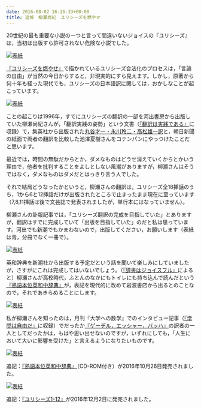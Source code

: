 ```yaml
---
date: 2016-08-02 16:26:33+00:00
title: 追悼　柳瀬尚紀　ユリシーズを燃やせ
---
```


20世紀の最も重要な小説の一つと言って間違いないジョイスの『ユリシーズ』は，当初は出版すら許可されない危険な小説でした。

[![表紙](https://images-fe.ssl-images-amazon.com/images/P/4760147314.09.jpg)](https://www.amazon.co.jp/dp/4760147314?tag=inquisitor-22)

[『ユリシーズを燃やせ』](https://www.amazon.co.jp/dp/4760147314?tag=inquisitor-22)で描かれているユリシーズ合法化のプロセスは，「言論の自由」が当然の今日からすると，非現実的にすら見えます。しかし，原著から何十年も経った現代でも，ユリシーズの日本語訳に関しては，おかしなことが起こっています。

[![表紙](https://images-fe.ssl-images-amazon.com/images/P/4309404952.09.jpg)](https://www.amazon.co.jp/dp/4309404952?tag=inquisitor-22)

ことの起こりは1996年，すでにユリシーズの翻訳の一部を河出書房から出版していた柳瀬尚紀さんが，「翻訳実践の姿勢」という文書（[『翻訳は実践である』](https://www.amazon.co.jp/dp/4309404952?tag=inquisitor-22)に収録）で，集英社から出版された[丸谷才一・永川玲二・高松雄一訳](https://www.amazon.co.jp/dp/4087529215?tag=inquisitor-22)と，朝日新聞の紙面で両者の翻訳を比較した池澤夏樹さんをコテンパンにやっつけたことだと思います。

最近では，時間の無駄だからとか，ダメなものはどうせ消えていくからとかいう理由で，他者を批判することをよしとしない風潮がありますが，柳瀬さんはそうではなく，ダメなものはダメだとはっきり言う人でした。

それで結局どうなったかというと，柳瀬さんの翻訳は，ユリシーズ全18挿話のうち，1から6と12挿話だけが出版されたところで止まったまま現在に至っています（7,8,11挿話は後で文芸誌で発表されましたが，単行本にはなっていません）。

柳瀬さんの訃報記事では，「ユリシーズ翻訳の完成を目指していた」とありますが，翻訳はすでに完成していて「出版を目指していた」のだと私は思っています。河出でも新潮でもかまわないので，出版してください，お願いします（表紙は青，分冊でなく一冊で）。

[![表紙](https://images-fe.ssl-images-amazon.com/images/P/4101480117.09.jpg)](https://www.amazon.co.jp/dp/4101480117?tag=inquisitor-22)

英和辞典を新潮社から出版する予定だという話を聞いて楽しみにしていましたが，さすがにこれは完成してはいないでしょう。（[『辞書はジョイスフル』](https://www.amazon.co.jp/dp/4101480117?tag=inquisitor-22)によると）柳瀬さんが高校時代，ふとんのなかにもトイレにも持ち込んで読んだという[『熟語本位英和中辞典』](https://www.amazon.co.jp/dp/400080006X?tag=inquisitor-22)が，表記を現代的に改めて岩波書店から出るとのことなので，それであきらめることにします。

[![表紙](https://images-fe.ssl-images-amazon.com/images/P/4826900252.09.jpg)](https://www.amazon.co.jp/dp/4826900252?tag=inquisitor-22)

私が柳瀬さんを知ったのは，月刊『大学への数学』でのインタビュー記事（[『学問は自由だ』](https://www.amazon.co.jp/dp/4924544760?tag=inquisitor-22)に収録）でだったか[『ゲーデル，エッシャー，バッハ』](https://www.amazon.co.jp/dp/4826900252?tag=inquisitor-22)の訳者の一人としてだったかは，もはや思い出せないのですが，いずれにしても，「人生において大いに影響を受けた」と言えるようになりたいものです。

[![表紙](https://images-fe.ssl-images-amazon.com/images/P/4000803190.09.jpg)](https://www.amazon.co.jp/dp/4000803190?tag=inquisitor-22)

追記：[『熟語本位英和中辞典』](https://www.amazon.co.jp/dp/4000803190?tag=inquisitor-22)（CD-ROM付き）が2016年10月26日発売されました。

[![表紙](https://images-fe.ssl-images-amazon.com/images/P/4309207227.09.jpg)](https://www.amazon.co.jp/dp/4309207227?tag=inquisitor-22)

追記：[『ユリシーズ1-12』](https://www.amazon.co.jp/dp/4309207227?tag=inquisitor-22)が2016年12月2日に発売されました。
